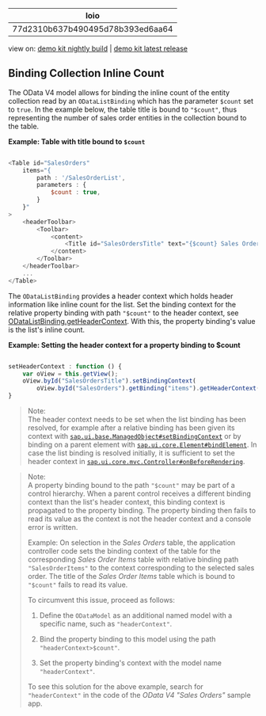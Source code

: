 <!-- loio77d2310b637b490495d78b393ed6aa64 -->

| loio |
| -----|
| 77d2310b637b490495d78b393ed6aa64 |

<div id="loio">

view on: [demo kit nightly build](https://openui5nightly.hana.ondemand.com/#/topic/77d2310b637b490495d78b393ed6aa64) | [demo kit latest release](https://openui5.hana.ondemand.com/#/topic/77d2310b637b490495d78b393ed6aa64)</div>

## Binding Collection Inline Count

The OData V4 model allows for binding the inline count of the entity collection read by an `ODataListBinding` which has the parameter `$count` set to `true`. In the example below, the table title is bound to `"$count"`, thus representing the number of sales order entities in the collection bound to the table.

**Example: Table with title bound to `$count`**

``` js

<Table id="SalesOrders"
    items="{
        path : '/SalesOrderList',
        parameters : {
            $count : true,
        }
    }"
>
    <headerToolbar>
        <Toolbar>
            <content>
                <Title id="SalesOrdersTitle" text="{$count} Sales Orders"/>
            </content>
        </Toolbar>
    </headerToolbar>
    ...
</Table>
```

The `ODataListBinding` provides a header context which holds header information like inline count for the list. Set the binding context for the relative property binding with path `"$count"` to the header context, see [ODataListBinding.getHeaderContext](https://openui5.hana.ondemand.com/#/api/sap.ui.model.odata.v4.ODataListBinding.getHeaderContext). With this, the property binding's value is the list's inline count.

**Example: Setting the header context for a property binding to $count**

``` js

setHeaderContext : function () {
    var oView = this.getView();
    oView.byId("SalesOrdersTitle").setBindingContext(
        oView.byId("SalesOrders").getBinding("items").getHeaderContext());
}
```

> Note:  
> The header context needs to be set when the list binding has been resolved, for example after a relative binding has been given its context with [`sap.ui.base.ManagedObject#setBindingContext`](https://openui5.hana.ondemand.com/#/api/sap.ui.base.ManagedObject/methods/setBindingContext) or by binding on a parent element with [`sap.ui.core.Element#bindElement`](https://openui5.hana.ondemand.com/#/api/sap.ui.core.Element/methods/bindElement). In case the list binding is resolved initially, it is sufficient to set the header context in [`sap.ui.core.mvc.Controller#onBeforeRendering`](https://openui5.hana.ondemand.com/#/api/sap.ui.core.mvc.Controller/methods/onBeforeRendering).

> Note:  
> A property binding bound to the path `"$count"` may be part of a control hierarchy. When a parent control receives a different binding context than the list's header context, this binding context is propagated to the property binding. The property binding then fails to read its value as the context is not the header context and a console error is written.
> 
> Example: On selection in the *Sales Orders* table, the application controller code sets the binding context of the table for the corresponding *Sales Order Items* table with relative binding path `"SalesOrderItems"` to the context corresponding to the selected sales order. The title of the *Sales Order Items* table which is bound to `"$count"` fails to read its value.
> 
> To circumvent this issue, proceed as follows:
> 
> 1.  Define the `ODataModel` as an additional named model with a specific name, such as `"headerContext"`.
> 
> 2.  Bind the property binding to this model using the path `"headerContext>$count"`.
> 
> 3.  Set the property binding's context with the model name `"headerContext"`.
> 
> 
> To see this solution for the above example, search for `"headerContext"` in the code of the *OData V4 "Sales Orders"* sample app.

